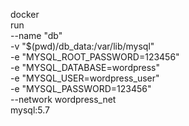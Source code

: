 docker \
run \
    --name "db" \
    -v "$(pwd)/db_data:/var/lib/mysql" \
    -e "MYSQL_ROOT_PASSWORD=123456" \
    -e "MYSQL_DATABASE=wordpress" \
    -e "MYSQL_USER=wordpress_user" \
    -e "MYSQL_PASSWORD=123456" \
    --network wordpress_net \
mysql:5.7